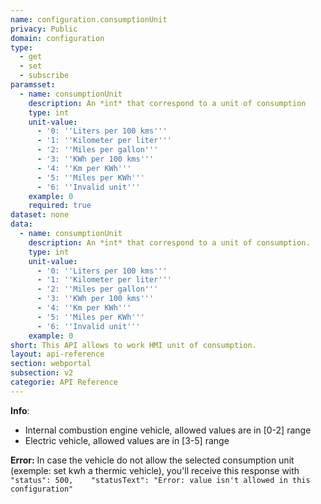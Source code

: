 ```yaml
---
name: configuration.consumptionUnit
privacy: Public
domain: configuration
type:
  - get
  - set
  - subscribe
paramsset:
  - name: consumptionUnit
    description: An *int* that correspond to a unit of consumption
    type: int
    unit-value:
      - '0: ''Liters per 100 kms'''
      - '1: ''Kilometer per liter'''
      - '2: ''Miles per gallon'''
      - '3: ''KWh per 100 kms'''
      - '4: ''Km per KWh'''
      - '5: ''Miles per KWh'''
      - '6: ''Invalid unit'''
    example: 0
    required: true
dataset: none
data:
  - name: consumptionUnit
    description: An *int* that correspond to a unit of consumption.
    type: int
    unit-value:
      - '0: ''Liters per 100 kms'''
      - '1: ''Kilometer per liter'''
      - '2: ''Miles per gallon'''
      - '3: ''KWh per 100 kms'''
      - '4: ''Km per KWh'''
      - '5: ''Miles per KWh'''
      - '6: ''Invalid unit'''
    example: 0
short: This API allows to work HMI unit of consumption.
layout: api-reference
section: webportal
subsection: v2
categorie: API Reference
---
```


**Info**:
- Internal combustion engine vehicle, allowed values are in [0-2] range
- Electric vehicle, allowed values are in [3-5] range

**Error:** In case the vehicle do not allow the selected consumption unit (exemple: set kwh a thermic vehicle), you'll receive this response with `"status": 500,    "statusText": "Error: value isn't allowed in this configuration"`
